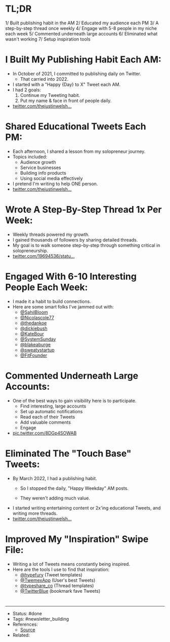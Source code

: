 # TL;DR
1/ Built publishing habit in the AM
2/ Educated my audience each PM
3/ A step-by-step thread once weekly
4/ Engage with 5-8 people in my niche each week
5/ Commented underneath large accounts
6/ Eliminated what wasn't working
7/ Setup inspiration tools

# I Built My Publishing Habit Each AM:
- In October of 2021, I committed to publishing daily on Twitter.
	- That carried into 2022.
- I started with a "Happy {Day} to X" Tweet each AM.
- I had 2 goals:
	1. Continue my Tweeting habit.
	2. Put my name & face in front of people daily.
- [twitter.com/thejustinwelsh…](https://twitter.com/thejustinwelsh/status/1477994722522243075)

# Shared Educational Tweets Each PM:
- Each afternoon, I shared a lesson from my solopreneur journey.
- Topics included:
	- Audience growth
	- Service businesses
	- Building info products
	- Using social media effectively
- I pretend I'm writing to help ONE person.
- [twitter.com/thejustinwelsh…](https://twitter.com/thejustinwelsh/status/1572200200256606214)

# Wrote A Step-By-Step Thread 1x Per Week:
- Weekly threads powered my growth.
- I gained thousands of followers by sharing detailed threads.
- My goal is to walk someone step-by-step through something critical in solopreneurship.
- [twitter.com/19694536/statu…](https://twitter.com/19694536/status/1569063747842342912)

# Engaged With 6-10 Interesting People Each Week:
- I made it a habit to build connections.
- Here are some smart folks I've jammed out with:
	- [@SahilBloom](https://twitter.com/SahilBloom)
	- [@Nicolascole77](https://twitter.com/Nicolascole77)
	- [@thedankoe](https://twitter.com/thedankoe)
	- [@dickiebush](https://twitter.com/dickiebush)
	- [@KateBour](https://twitter.com/KateBour)
	- [@SystemSunday](https://twitter.com/SystemSunday)
	- [@blakeaburge](https://twitter.com/blakeaburge)
	- [@sweatystartup](https://twitter.com/sweatystartup)
	- [@FitFounder](https://twitter.com/FitFounder)

# Commented Underneath Large Accounts:
- One of the best ways to gain visibility here is to participate.
	- Find interesting, large accounts
	- Set up automatic notifications
	- Read each of their Tweets
	- Add valuable comments
	- Engage
- [pic.twitter.com/8DGp4SOWAB](https://twitter.com/thejustinwelsh/status/1609902601771810823/photo/1)

# Eliminated The "Touch Base" Tweets:
- By March 2022, I had a publishing habit.
	- So I stopped the daily, "Happy Weekday" AM posts.

	- They weren't adding much value.
- I started writing entertaining content or 2x'ing educational Tweets, and writing more threads.
- [twitter.com/thejustinwelsh…](https://twitter.com/thejustinwelsh/status/1601929049298948098)

# Improved My "Inspiration" Swipe File:
- Writing a lot of Tweets means constantly being inspired.
- Here are the tools I use to find that inspiration:
	- [@hypefury](https://twitter.com/hypefury) (Tweet templates)
	- [@TwemexApp](https://twitter.com/TwemexApp) (User's best Tweets)
	- [@typeshare_co](https://twitter.com/typeshare_co) (Thread templates)
	- [@TwitterBlue](https://twitter.com/TwitterBlue) (bookmark fave Tweets)

#
---
- Status: #done
- Tags: #newsletter_building
- References:
	- [Source](https://twitter.com/thejustinwelsh/status/1609902577663070208)
- Related:
